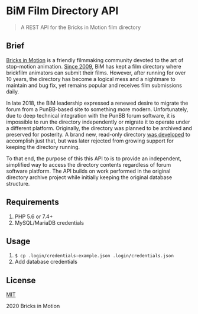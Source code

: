 # BiM Film Directory API
> A REST API for the Bricks in Motion film directory

## Brief

[Bricks in Motion](https://www.bricksinmotion.com/) is a friendly filmmaking community devoted to the art of stop-motion animation. [Since 2009](https://www.bricksinmotion.com/forums/post/45237/), BiM has kept a film directory where brickfilm animators can submit their films. However, after running for over 10 years, the directory has become a logical mess and a nightmare to maintain and bug fix, yet remains popular and receives film submissions daily.

In late 2018, the BiM leadership expressed a renewed desire to migrate the forum from a PunBB-based site to something more modern. Unfortunately, due to deep technical integration with the PunBB forum software, it is impossible to run the directory independently or migrate it to operate under a different platform. Originally, the directory was planned to be archived and preserved for posterity. A brand new, read-only directory [was developed](https://github.com/BricksInMotion/film-directory) to accomplish just that, but was later rejected from growing support for keeping the directory running.

To that end, the purpose of this this API to is to provide an independent, simplified way to access the directory contents regardless of forum software platform. The API builds on work performed in the original directory archive project while initially keeping the original database structure.

## Requirements

1. PHP 5.6 or 7.4+
1. MySQL/MariaDB credentials

## Usage

1. `$ cp .login/credentials-example.json .login/credentials.json`
1. Add database credentials

## License

[MIT](LICENSE)

2020 Bricks in Motion
